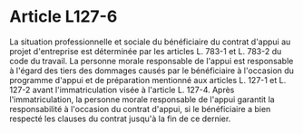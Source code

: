 # Article L127-6

La situation professionnelle et sociale du bénéficiaire du contrat d'appui au projet d'entreprise est déterminée par les articles L. 783-1 et L. 783-2 du code du travail. La personne morale responsable de l'appui est responsable à l'égard des tiers des dommages causés par le bénéficiaire à l'occasion du programme d'appui et de préparation mentionné aux articles L. 127-1 et L. 127-2 avant l'immatriculation visée à l'article L. 127-4. Après l'immatriculation, la personne morale responsable de l'appui garantit la responsabilité à l'occasion du contrat d'appui, si le bénéficiaire a bien respecté les clauses du contrat jusqu'à la fin de ce dernier.
